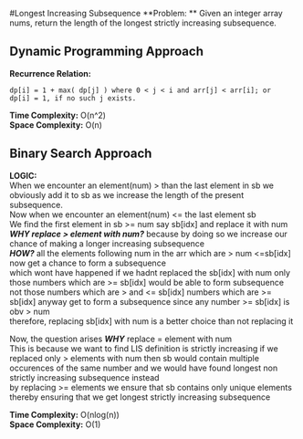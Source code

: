 #Longest Increasing Subsequence
**Problem: ** Given an integer array nums, return the length of the longest strictly increasing subsequence.
## Dynamic Programming Approach
**Recurrence Relation:**<br>
```
dp[i] = 1 + max( dp[j] ) where 0 < j < i and arr[j] < arr[i]; or
dp[i] = 1, if no such j exists.
```

**Time Complexity:** O(n^2)<br>
**Space Complexity:** O(n)

## Binary Search Approach
**LOGIC:**<br>
When we encounter an element(num) > than the last element in sb we obviously add it to sb as we increase the length of the present subsequence.<br>
Now when we encounter an element(num) <= the last element sb<br>
We find the first element in sb >= num say sb[idx] and replace it with num<br>
***WHY replace > element with num?*** because by doing so we increase our chance of making a longer increasing subsequence <br>
***HOW?*** all the elements following num in the arr which are > num <=sb[idx] now get a chance to form a subsequence <br>
which wont have happened if we hadnt replaced the sb[idx] with num only those numbers which are >= sb[idx] would be able to form subsequence not those numbers which are > and <= sb[idx]
numbers which are >= sb[idx] anyway get to form a subsequence since any number >= sb[idx] is obv > num <br>
therefore, replacing sb[idx] with num is a better choice than not replacing it<br>

Now, the question arises ***WHY*** replace = element with num <br>
This is because we want to find LIS definition is strictly increasing
if we replaced only > elements with num then sb would contain multiple occurences of the same number and we would have found longest non strictly increasing subsequence instead <br>
by replacing >= elements we ensure that sb contains only unique elements thereby ensuring that we get longest strictly increasing subsequence

**Time Complexity:** O(nlog(n))<br>
**Space Complexity:** O(1)
